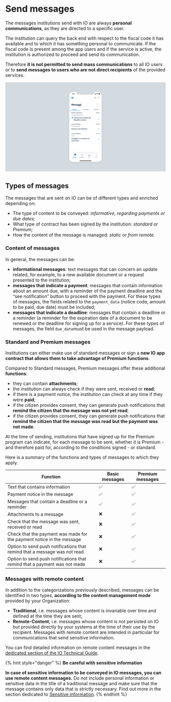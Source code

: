 # Send messages

The messages institutions send with IO are always **personal communications**, as they are directed to a specific user. 

The institution can query the back end with respect to the fiscal code it has available and to which it has something personal to communicate. If the fiscal code is present among the app users and if the service is active, the institution is authorized to proceed and send its communication. 

Therefore **it is not permitted to send mass communications** to all IO users or to **send messages to users who are not direct recipients** of the provided services.

![Example of messages sent to a user on IO](../../.gitbook/assets/msg.png)

## Types of messages

The messages that are sent on IO can be of different types and enriched depending on:

* The type of content to be conveyed: _informative, regarding payments or due dates;_
* What type of contract has been signed by the institution: _standard or Premium;_
* How the content of the message is managed: _static or from remote._

### Content of messages

In general, the messages can be:

* **informational messages**: text messages that can concern an update related, for example, to a new available document or a request presented to the institution;
* **messages that indicate a payment**: messages that contain information about an amount due, with a reminder of the payment deadline and the “see notification” button to proceed with the payment. For these types of messages, the fields related to the `payment_data` (notice code, amount to be paid, due date) must be included;
* **messages that indicate a deadline**: messages that contain a deadline or a reminder (a reminder for the expiration date of a document to be renewed or the deadline for signing up for a service). For these types of messages, the field `due_date`must be used in the message payload.

### Standard and Premium messages

Institutions can either make use of standard messages or sign a **new IO app contract that allows them to take advantage of Premium functions**.

Compared to Standard messages, Premium messages offer these additional **functions**:

* they can contain **attachments**;
* the institution can always check if they were sent, received or **read**;
* if there is a payment notice, the institution can check at any time if they were **paid**;
* if the citizen provides consent, they can generate push notifications that **remind the citizen that the message was not yet read**;
* if the citizen provides consent, they can generate push notifications that **remind the citizen that the message was read but the payment was not made**.

At the time of sending, institutions that have signed up for the Premium program can indicate, for each message to be sent, whether it is Premium - and therefore paid for, according to the conditions signed - or standard.

Here is a summary of the functions and types of messages to which they apply.

| Function| Basic messages| Premium messages|
|----------|----------|----------|
| Text that contains information| ✅| ✅|
| Payment notice in the message| ✅| ✅|
| Messages that contain a deadline or a reminder| ✅| ✅|
| Attachments to a message| ❌| ✅|
| Check that the message was sent, received or read| ❌| ✅|
| Check that the payment was made for the payment notice in the message| ❌| ✅|
| Option to send push notifications that remind that a message was not read| ❌| ✅|
| Option to send push notifications that remind that a payment was not made| ❌| ✅|

### Messages with remote content

In addition to the categorizations previously described, messages can be identified in two types, **according to the content management mode** provided by your Organization:

* **Traditional**, i.e. messages whose content is invariable over time and defined at the time they are sent;
* **Remote-Content**, i.e. messages whose content is not persisted on IO but provided directly by your systems at the time of their use by the recipient. Messages with remote content are intended in particular for communications that send sensitive information. 

You can find detailed information on remote content messages in the [dedicated section of the IO Technical Guide](https://app.gitbook.com/s/sUBZStlCQZzLI6ZesbND/funzionalita/inviare-un-messaggio/inviare-un-messaggio-a-contenuto-remoto).

{% hint style="danger" %} **Be careful with sensitive information**

**In case of sensitive information to be conveyed in IO messages, you can use remote content messages.** Do not include personal information or sensitive data in the title of a traditional message and make sure that the message contains only data that is strictly necessary.  Find out more in the section dedicated to [Sensitive information](../../the-services-on-io/sensitive-information.md). {% endhint %}